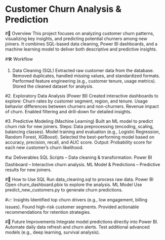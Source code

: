 # Customer Churn Analysis & Prediction

#📌 Overview
This project focuses on analyzing customer churn patterns, visualizing key insights, and predicting potential churners among new joiners.
It combines SQL-based data cleaning, Power BI dashboards, and a machine learning model to deliver both descriptive and predictive insights.

#🛠️ Workflow
1. Data Cleaning (SQL)
Extracted raw customer data from the database.
Removed duplicates, handled missing values, and standardized formats.
Performed feature engineering (e.g., customer tenure, usage metrics).
Stored the cleaned dataset for analysis.

#2. Exploratory Data Analysis (Power BI)
Created interactive dashboards to explore:
  Churn rates by customer segment, region, and tenure.
  Usage behavior differences between churners and non-churners.
  Revenue impact of churn.
  Enabled filtering and drill-down for detailed insights.

#3. Predictive Modeling (Machine Learning)
Built an ML model to predict churn risk for new joiners.
Steps:
  Data preprocessing (encoding, scaling, balancing classes).
  Model training and evaluation (e.g., Logistic Regression, Random Forest, XGBoost).
  Selected the best-performing model based on accuracy, precision, recall, and AUC score.
  Output: Probability score for each new customer’s churn likelihood.

#📊 Deliverables
SQL Scripts – Data cleaning & transformation.
Power BI Dashboard – Interactive churn analysis.
ML Model & Predictions – Predictive results for new joiners.

#🚀 How to Use
SQL
Run data_cleaning.sql to process raw data.
Power BI
Open churn_dashboard.pbix to explore the analysis.
ML Model
Use predict_new_customers.py to generate churn predictions.

#📈 Insights
Identified top churn drivers (e.g., low engagement, billing issues).
Found high-risk customer segments.
Provided actionable recommendations for retention strategies.

#🔮 Future Improvements
Integrate model predictions directly into Power BI.
Automate daily data refresh and churn alerts.
Test additional advanced models (e.g., deep learning, survival analysis).

